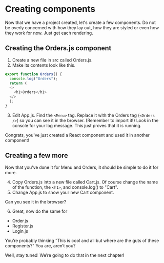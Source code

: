 # Creating components
<!-- Time: 15min -->
Now that we have a project created, let's create a few components. Do not be overly concerned with how they lay out, how they are styled or even how they work for now. Just get each rendering.

## Creating the Orders.js component
1. Create a new file in src called Orders.js.
2. Make its contents look like this.
```JavaScript
export function Orders() {
  console.log("Orders");
  return (
  <>
    <h1>Orders</h1>
  </>
  );
}
```
3.	Edit App.js. Find the `<Menu>` tag. Replace it with the Orders tag (`<Orders />`) so you can see it in the browser. (Remember to import it!) Look in the console for your log message. This just proves that it is running.

Congrats, you've just created a React component and used it in another component! 

## Creating a few more
Now that you've done it for Menu and Orders, it should be simple to do it for more.

4. Copy Orders.js into a new file called Cart.js. Of course change the name of the function, the `<h1>`, and console.log() to "Cart".
5. Change App.js to show your new Cart component.

Can you see it in the browser?

6. Great, now do the same for
- Order.js
- Register.js
- Login.js

You’re probably thinking “This is cool and all but where are the guts of these components?" You are, aren’t you?

Well, stay tuned! We’re going to do that in the next chapter!
